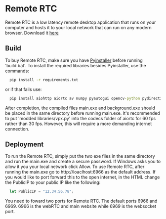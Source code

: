
# Remote RTC

Remote RTC is a low latency remote desktop application that runs on your computer and hosts it to your local network that can run on any modern browser.
Download it [here](https://github.com/DigitalSerpant/Remote-RTC/releases/download/1.0.0/Remote.RTC.1.0.0.zip)


## Build
To buy Remote RTC, make sure you have [Pyinstaller](https://pyinstaller.org/en/stable/) before running 'build.bat'. To install the required libraries besides Pyinstaller, use the commands:
```bat
  pip install -r requirements.txt
```
or if that fails use: 

```bat
  pip install aiohttp aiortc av numpy pyautogui opencv-python pydirectinput dxcam websockets
```
 After completion, the compiled files main.exe and background.exe should be placed in the same directory before running main.exe. It's recommended to put 'modded libraries/vpx.py' into the codecs folder of aiortc for 60 fps rather than 30 fps. However, this will require a more demanding internet connection.


## Deployment

To run the Remote RTC, simply put the two exe files in the same directory and run the main.exe and create a secure password.  If Windows asks you to allow it you your local network click Allow. To use Remote RTC, after running the main.exe go to http://loaclhost:6966 as the default address. If you would like to port forward this to the open internet, in the HTML change the PublicIP to your public IP like the following:

```javascript
  let PublicIP = "12.34.56.78";
```
You need to foward two ports for Remote RTC. The default ports 6966 and 6969. 6966 is the webRTC and main website while 6969 is the websocket port.
